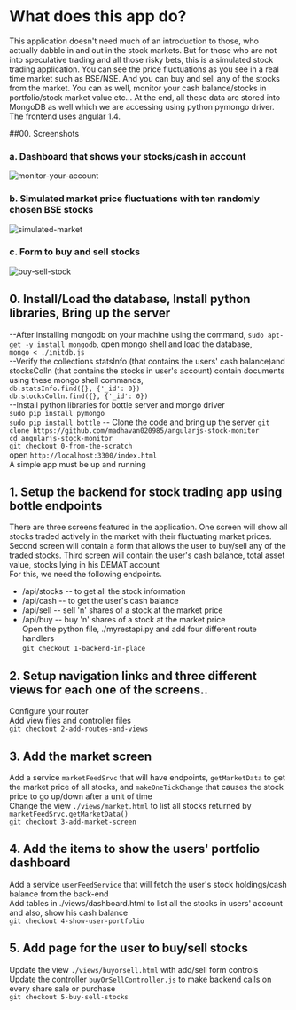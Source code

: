 # What does this app do?
This application doesn't need much of an introduction to those, who actually dabble in and out in the stock markets. But for those who are not into speculative trading and all those risky bets, this is a simulated stock trading application. You can see the price fluctuations as you see in a real time market such as BSE/NSE. And you can buy and sell any of the stocks from the market. You can as well, monitor your cash balance/stocks in portfolio/stock market value etc...
  At the end, all these data are stored into MongoDB as well which we are accessing using python pymongo driver. The frontend uses angular 1.4.

##00. Screenshots
### a. Dashboard that shows your stocks/cash in account
![monitor-your-account](https://cloud.githubusercontent.com/assets/4812767/22602940/4e002e5e-ea6b-11e6-8156-2442ac6a4d64.png)

### b. Simulated market price fluctuations with ten randomly chosen BSE stocks
![simulated-market](https://cloud.githubusercontent.com/assets/4812767/22501285/2d6f563a-e88e-11e6-939d-e0fc94098a42.png)

### c. Form to buy and sell stocks
![buy-sell-stock](https://cloud.githubusercontent.com/assets/4812767/22501317/4ebb6432-e88e-11e6-84bb-884f740e4d90.png)

## 0. Install/Load the database, Install python libraries, Bring up the server  
--After installing mongodb on your machine using the command, `sudo apt-get -y install mongodb`, open mongo shell and load the database,  
`mongo < ./initdb.js`  
--Verify the collections statsInfo (that contains the users' cash balance)and stocksColln (that contains the stocks in user's account) contain documents using these mongo shell commands,  
`db.statsInfo.find({}, {'_id': 0})`  
`db.stocksColln.find({}, {'_id': 0})`  
--Install python libraries for bottle server and mongo driver  
`sudo pip install pymongo`  
`sudo pip install bottle`
-- Clone the code and bring up the server
`git clone https://github.com/madhavan020985/angularjs-stock-monitor`  
`cd angularjs-stock-monitor`  
`git checkout 0-from-the-scratch`  
open `http://localhost:3300/index.html`  
A simple app must be up and running  
## 1. Setup the backend for stock trading app using bottle endpoints
There are three screens featured in the application. One screen will show all stocks traded actively in the market with their fluctuating market prices. Second screen will contain a form that allows the user to buy/sell any of the traded stocks. Third screen will contain the user's cash balance, total asset value, stocks lying in his DEMAT account  
For this, we need the following endpoints.
* /api/stocks  -- to get all the stock information  
* /api/cash    -- to get the user's cash balance  
* /api/sell    -- sell 'n' shares of a stock at the market price  
* /api/buy     -- buy 'n' shares of a stock at the market price  
Open the python file, ./myrestapi.py and add four different route handlers  
`git checkout 1-backend-in-place`  

## 2.  Setup navigation links and three different views for each one of the screens..  
Configure your router  
Add view files and controller files  
`git checkout 2-add-routes-and-views`

## 3. Add the market screen
Add a service `marketFeedSrvc` that will have endpoints, `getMarketData` to get the market price of all stocks, and `makeOneTickChange` that causes the stock price to go up/down after a unit of time  
Change the view `./views/market.html` to list all stocks returned by `marketFeedSrvc.getMarketData()`  
`git checkout 3-add-market-screen`  

## 4. Add the items to show the users' portfolio dashboard  
Add a service `userFeedService` that will fetch the user's stock holdings/cash balance from the back-end  
Add tables in ./views/dashboard.html to list all the stocks in users' account and also, show his cash balance  
`git checkout 4-show-user-portfolio`  

## 5. Add page for the user to buy/sell stocks  
Update the view `./views/buyorsell.html` with add/sell form controls  
Update the controller `buyOrSellController.js` to make backend calls on every share sale or purchase  
`git checkout 5-buy-sell-stocks`  